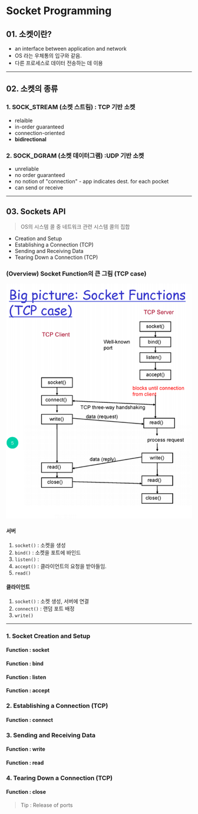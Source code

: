 # Socket Programming

## 01. 소켓이란?
* an interface between application and network 
* OS 라는 우체통의 입구와 같음.
* 다른 프로세스로 데이터 전송하는 데 이용 

---
## 02. 소켓의 종류

### 1. SOCK_STREAM (소켓 스트림) : TCP 기반 소켓
* relaible
* in-order guaranteed
* connection-oriented
* **bidirectional**
### 2. SOCK_DGRAM (소켓 데이터그램) :UDP 기반 소켓
* unreliable
* no order guaranteed
* no notion of "connection" - app indicates dest. for each pocket
* can send or receive

---

## 03. Sockets API
> OS의 시스템 콜 중 네트워크 관련 시스템 콜의 집합

* Creation and Setup
* Establishing a Connection (TCP)
* Sending and Receiving Data
* Tearing Down a Connection (TCP)

### (Overview) Socket Function의 큰 그림 (TCP case)

![이미지](../image/socket1.png)

#### 서버

1. `socket()` : 소켓을 생성
2. `bind()` : 소켓을 포트에 바인드
3. `listen()` : 
4. `accept()` : 클라이언트의 요청을 받아들임.
5. `read()`

#### 클라이언트

1. `socket()` : 소켓 생성, 서버에 연결
2. `connect()` : 랜덤 포트 배정
3. `write()` 

---

### 1. Socket Creation and Setup
#### Function : socket

#### Function : bind

#### Function : listen

#### Function : accept

### 2. Establishing a Connection (TCP)
#### Function : connect 

### 3. Sending and Receiving Data
#### Function : write


#### Function : read

### 4. Tearing Down a Connection (TCP)

#### Function : close

> Tip : Release of ports

